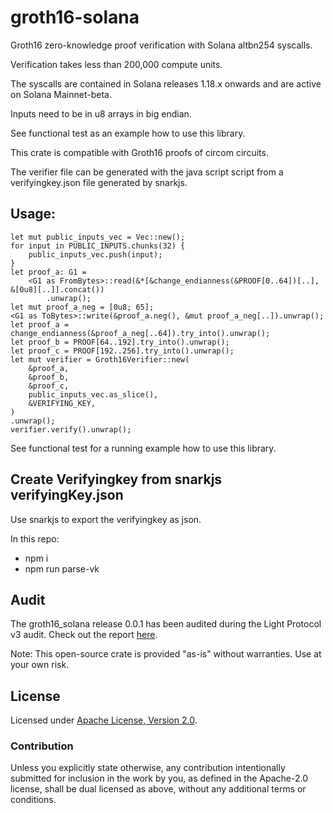 # groth16-solana

Groth16 zero-knowledge proof verification with Solana altbn254 syscalls.

Verification takes less than 200,000 compute units.

The syscalls are contained in Solana releases 1.18.x onwards and are active on Solana Mainnet-beta.

Inputs need to be in u8 arrays in big endian.

See functional test as an example how to use this library.

This crate is compatible with Groth16 proofs of circom circuits.

The verifier file can be generated with the java script script from a verifyingkey.json file generated by snarkjs.

## Usage:

```
let mut public_inputs_vec = Vec::new();
for input in PUBLIC_INPUTS.chunks(32) {
    public_inputs_vec.push(input);
}
let proof_a: G1 =
    <G1 as FromBytes>::read(&*[&change_endianness(&PROOF[0..64])[..], &[0u8][..]].concat())
        .unwrap();
let mut proof_a_neg = [0u8; 65];
<G1 as ToBytes>::write(&proof_a.neg(), &mut proof_a_neg[..]).unwrap();
let proof_a = change_endianness(&proof_a_neg[..64]).try_into().unwrap();
let proof_b = PROOF[64..192].try_into().unwrap();
let proof_c = PROOF[192..256].try_into().unwrap();
let mut verifier = Groth16Verifier::new(
    &proof_a,
    &proof_b,
    &proof_c,
    public_inputs_vec.as_slice(),
    &VERIFYING_KEY,
)
.unwrap();
verifier.verify().unwrap();
```

See functional test for a running example how to use this library.

## Create Verifyingkey from snarkjs verifyingKey.json

Use snarkjs to export the verifyingkey as json.

In this repo:

- npm i
- npm run parse-vk <inputFile>

## Audit
The groth16_solana release 0.0.1 has been audited during the Light Protocol v3 audit. Check out the report [here](https://file.notion.so/f/f/3e18f32c-2f42-4786-8870-c571eb0af77e/ebf1b371-2456-4127-b419-1a9812108368/Light_Protocol_V3_Audit_Report.pdf?id=2169256e-e998-4d50-a922-4602a20fe65b&table=block&spaceId=3e18f32c-2f42-4786-8870-c571eb0af77e&expirationTimestamp=1722110400000&signature=Q4NG6VMKx8UqG-xze7eKwdYGINTlIoC7-TI49wGJGSU&downloadName=Light+Protocol+V3+Audit+Report.pdf). 

Note: This open-source crate is provided "as-is" without warranties. Use at your own risk.

## License

Licensed under [Apache License, Version 2.0](LICENSE).

### Contribution

Unless you explicitly state otherwise, any contribution intentionally
submitted for inclusion in the work by you, as defined in the Apache-2.0
license, shall be dual licensed as above, without any additional terms or
conditions.
